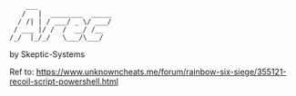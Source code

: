```
    ___                  
   /   |  ________  _____
  / /| | / ___/ _ \/ ___/
 / ___ |/ /  /  __/ /__  
/_/  |_/_/   \___/\___/ 
```

by Skeptic-Systems

Ref to: https://www.unknowncheats.me/forum/rainbow-six-siege/355121-recoil-script-powershell.html
